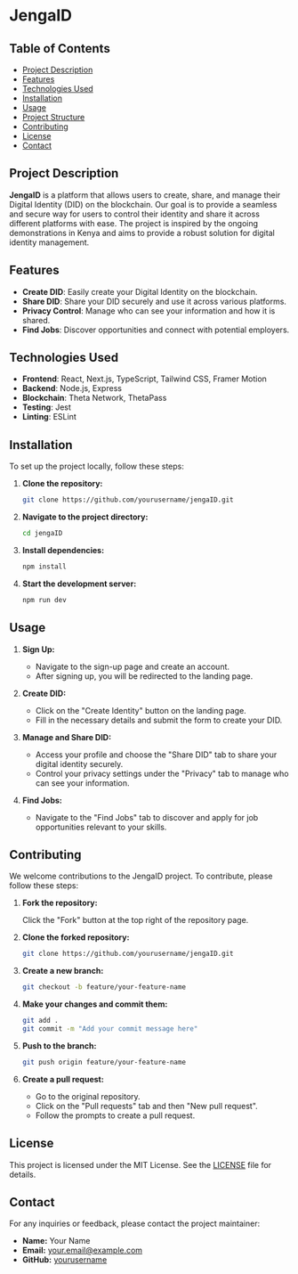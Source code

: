 # JengaID

## Table of Contents

- [Project Description](#project-description)
- [Features](#features)
- [Technologies Used](#technologies-used)
- [Installation](#installation)
- [Usage](#usage)
- [Project Structure](#project-structure)
- [Contributing](#contributing)
- [License](#license)
- [Contact](#contact)

## Project Description

**JengaID** is a platform that allows users to create, share, and manage their Digital Identity (DID) on the blockchain. Our goal is to provide a seamless and secure way for users to control their identity and share it across different platforms with ease. The project is inspired by the ongoing demonstrations in Kenya and aims to provide a robust solution for digital identity management.

## Features

- **Create DID**: Easily create your Digital Identity on the blockchain.
- **Share DID**: Share your DID securely and use it across various platforms.
- **Privacy Control**: Manage who can see your information and how it is shared.
- **Find Jobs**: Discover opportunities and connect with potential employers.

## Technologies Used

- **Frontend**: React, Next.js, TypeScript, Tailwind CSS, Framer Motion
- **Backend**: Node.js, Express
- **Blockchain**: Theta Network, ThetaPass
- **Testing**: Jest
- **Linting**: ESLint

## Installation

To set up the project locally, follow these steps:

1. **Clone the repository:**
   ```sh
   git clone https://github.com/yourusername/jengaID.git

2. **Navigate to the project directory:**

    ```sh
    cd jengaID
    ```

3. **Install dependencies:**

    ```sh
    npm install
    ```

4. **Start the development server:**

    ```sh
    npm run dev
    ```

## Usage

1. **Sign Up:**
   - Navigate to the sign-up page and create an account.
   - After signing up, you will be redirected to the landing page.

2. **Create DID:**
   - Click on the "Create Identity" button on the landing page.
   - Fill in the necessary details and submit the form to create your DID.

3. **Manage and Share DID:**
   - Access your profile and choose the "Share DID" tab to share your digital identity securely.
   - Control your privacy settings under the "Privacy" tab to manage who can see your information.

4. **Find Jobs:**
   - Navigate to the "Find Jobs" tab to discover and apply for job opportunities relevant to your skills.

## Contributing

We welcome contributions to the JengaID project. To contribute, please follow these steps:

1. **Fork the repository:**

   Click the "Fork" button at the top right of the repository page.

2. **Clone the forked repository:**

    ```sh
    git clone https://github.com/yourusername/jengaID.git
    ```

3. **Create a new branch:**

    ```sh
    git checkout -b feature/your-feature-name
    ```

4. **Make your changes and commit them:**

    ```sh
    git add .
    git commit -m "Add your commit message here"
    ```

5. **Push to the branch:**

    ```sh
    git push origin feature/your-feature-name
    ```

6. **Create a pull request:**
   - Go to the original repository.
   - Click on the "Pull requests" tab and then "New pull request".
   - Follow the prompts to create a pull request.

## License

This project is licensed under the MIT License. See the [LICENSE](LICENSE) file for details.

## Contact

For any inquiries or feedback, please contact the project maintainer:

- **Name:** Your Name
- **Email:** your.email@example.com
- **GitHub:** [yourusername](https://github.com/yourusername)